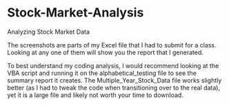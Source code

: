 # Stock-Market-Analysis
Analyzing Stock Market Data

The screenshots are parts of my Excel file that I had to submit for a class. Looking at any one of them
will show you the report that I generated.

To best understand my coding analysis, I would recommend looking at the VBA script and running
it on the alphabetical_testing file to see the summary report it creates. The Multiple_Year_Stock_Data file works slightly
better (as I had to tweak the code when transitioning over to the real data), yet it is a large file and
likely not worth your time to download.
